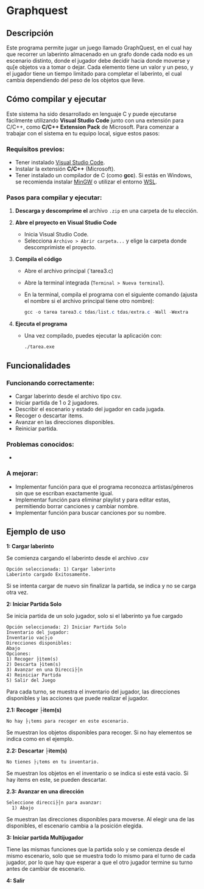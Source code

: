 # Graphquest

## Descripción

Este programa permite jugar un juego llamado GraphQuest, en el cual hay que recorrer un laberinto almacenado en un grafo donde cada nodo es un escenario distinto, donde el jugador debe decidir hacia donde moverse y qu[e objetos va a tomar o dejar. Cada elemento tiene un valor y un peso, y el jugador tiene un tiempo limitado para completar el laberinto, el cual cambia dependiendo del peso de los objetos que lleve.

## Cómo compilar y ejecutar

Este sistema ha sido desarrollado en lenguaje C y puede ejecutarse fácilmente utilizando **Visual Studio Code** junto con una extensión para C/C++, como **C/C++ Extension Pack** de Microsoft. Para comenzar a trabajar con el sistema en tu equipo local, sigue estos pasos:

### Requisitos previos:

- Tener instalado [Visual Studio Code](https://code.visualstudio.com/).
- Instalar la extensión **C/C++** (Microsoft).
- Tener instalado un compilador de C (como **gcc**). Si estás en Windows, se recomienda instalar [MinGW](https://www.mingw-w64.org/) o utilizar el entorno [WSL](https://learn.microsoft.com/en-us/windows/wsl/).

### Pasos para compilar y ejecutar:

1. **Descarga y descomprime el** archivo `.zip` en una carpeta de tu elección.
2. **Abre el proyecto en Visual Studio Code**
    - Inicia Visual Studio Code.
    - Selecciona `Archivo > Abrir carpeta...` y elige la carpeta donde descomprimiste el proyecto.
3. **Compila el código**
    - Abre el archivo principal (`tarea3.c)
    - Abre la terminal integrada (`Terminal > Nueva terminal`).
    - En la terminal, compila el programa con el siguiente comando (ajusta el nombre si el archivo principal tiene otro nombre):
        
        ```powershell
        gcc -o tarea tarea3.c tdas/list.c tdas/extra.c -Wall -Wextra 
        ```
        
4. **Ejecuta el programa**
    - Una vez compilado, puedes ejecutar la aplicación con:
        
        ```
        ./tarea.exe
        ```
        

## Funcionalidades

### Funcionando correctamente:

- Cargar laberinto desde el archivo tipo csv.
- Iniciar partida de 1 o 2 jugadores.
- Describir el escenario y estado del jugador en cada jugada.
- Recoger o descartar items.
- Avanzar en las direcciones disponibles.
- Reiniciar partida.

### Problemas conocidos:

-

### A mejorar:

- Implementar función para que el programa reconozca artistas/géneros sin que se escriban exactamente igual.
- Implementar función para eliminar playlist y para editar estas, permitiendo borrar canciones y cambiar nombre.
- Implementar función para buscar canciones por su nombre.








## Ejemplo de uso

**1: Cargar laberinto**

Se comienza cargando el laberinto desde el archivo .csv

```
Opción seleccionada: 1) Cargar laberinto
Laberinto cargado Exitosamente.
```

Si se intenta cargar de nuevo sin finalizar la partida, se indica y no se carga otra vez.

**2: Iniciar Partida Solo**

Se inicia partida de un solo jugador, solo si el laberinto ya fue cargado
```
Opción seleccionada: 2) Iniciar Partida Solo 
Inventario del jugador:
Inventario vac├¡o
Direcciones disponibles:
Abajo
Opciones:
1) Recoger ├ìtem(s)
2) Descarta ├ìtem(s)
3) Avanzar en una Direcci├│n
4) Reiniciar Partida
5) Salir del Juego
```

Para cada turno, se muestra el inventario del jugador, las direcciones disponibles y las acciones que puede realizar el jugador.

**2.1: Recoger ├ìtem(s)**

```
No hay ├¡tems para recoger en este escenario.
```

Se muestran los objetos disponibles para recoger. Si no hay elementos se indica como en el ejemplo.

**2.2: Descartar ├ìtem(s)**

```
No tienes ├¡tems en tu inventario.
```

Se muestran los objetos en el inventario o se indica si este está vacío. Si hay items en este, se pueden descartar.

**2.3: Avanzar en una dirección**

```
Seleccione direcci├│n para avanzar:
  1) Abajo
```

Se muestran las direcciones disponibles para moverse. Al elegir una de las disponibles, el escenario cambia a la posición elegida.

**3: Iniciar partida Multijugador**

Tiene las mismas funciones que la partida solo y se comienza desde el mismo escenario, solo que se muestra todo lo mismo para el turno de cada jugador, por lo que hay que esperar a que el otro jugador termine su turno antes de cambiar de escenario.

**4: Salir**

